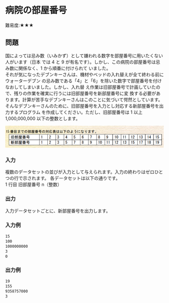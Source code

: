 # 病院の部屋番号

難易度:★★★

## 問題
国によっては忌み数（いみかず）として嫌われる数字を部屋番号に用いたくない人がいます（日本
では 4 と 9 が有名です）。しかし、この病院の部屋番号は忌み数に関係なく、1 から順番に付けられて
いました。  
それが気になったデブンキーさんは、機材やベッドの入れ替えが全て終わる前にウォーターデブン
の忌み数である「4」と「6」を除いた数字で部屋番号を付けなおしてしまいました。しかし、入れ替
え作業は旧部屋番号で計画していたので、残りの作業を確実に行うには旧部屋番号を新部屋番号に変
換する必要があります。計算が苦手なデブンキーさんはこのことに気づいて愕然としています。  
そんなデブンキーさんのために、旧部屋番号を入力とし対応する新部屋番号を出力するプログラム
を作成してください。ただし、旧部屋番号は 1 以上 1,000,000,000 以下の整数とします。

!["図"](./images/09-54.png)

### 入力
複数のデータセットの並びが入力として与えられます。入力の終わりはゼロひとつの行で示されます。
各データセットは以下の通りです。  
1 行目 旧部屋番号 n（整数）

### 出力
入力データセットごとに、新部屋番号を出力します。
### 入力例
```
15
100
1000000000
3
0
```


### 出力例
```
19
155
9358757000
3 
